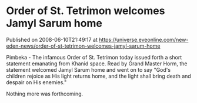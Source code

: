 # Order of St. Tetrimon welcomes Jamyl Sarum home
Published on 2008-06-10T21:49:17 at https://universe.eveonline.com/new-eden-news/order-of-st-tetrimon-welcomes-jamyl-sarum-home

Pimbeka - The infamous Order of St. Tetrimon today issued forth a short statement emanating from Khanid space. Read by Grand Master Horm, the statement welcomed Jamyl Sarum home and went on to say "God's children rejoice as His light returns home, and the light shall bring death and despair on His enemies." 

Nothing more was forthcoming.
